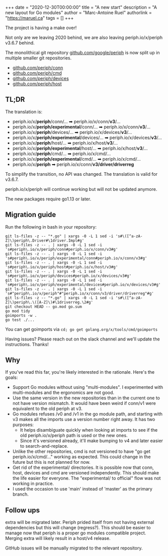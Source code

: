 +++
date = "2020-12-30T00:00:00"
title = "A new start"
description = "A new layout for Go modules"
author = "Marc-Antoine Ruel"
authorlink = "https://maruel.ca"
tags = []
+++

The project is having a make over!

Not only are we leaving 2020 behind, we are also leaving periph.io/x/periph
v3.6.7 behind.

<!--more-->

The monolithical git repository
[github.com/google/periph](https://github.com/google/periph) is now split up in
multiple smaller git repositories.

*   [github.com/periph/conn](https://github.com/periph/conn)
*   [github.com/periph/cmd](https://github.com/periph/cmd)
*   [github.com/periph/devices](https://github.com/periph/devices)
*   [github.com/periph/host](https://github.com/periph/host)

## TL;DR

The translation is:

*   periph.io/x/**periph**/conn/... ➡ periph.io/x/conn/**v3**/...
*   periph.io/x/**periph/experimental**/conn/... ➡ periph.io/x/conn/**v3**/...
*   periph.io/x/**periph**/devices/... ➡ periph.io/x/devices/**v3**/...
*   periph.io/x/**periph/experimental**/devices/... ➡ periph.io/x/devices/**v3**/...
*   periph.io/x/**periph**/host/... ➡ periph.io/x/host/**v3**/...
*   periph.io/x/**periph/experimental**/host/... ➡ periph.io/x/host/**v3**/...
*   periph.io/x/**periph**/cmd/... ➡ periph.io/x/cmd/...
*   periph.io/x/**periph/experimental**/cmd/... ➡ periph.io/x/cmd/...
*   periph.io/x/**periph** ➡ periph.io/x/conn/**v3/driver/driverreg**

To simplify the transition, no API was changed. The translation is valid for
v3.6.7.

periph.io/x/periph will continue working but will not be updated anymore.

The new packages require go1.13 or later.

## Migration guide

Run the following in bash in your repository:

```
git ls-files -z -- "*.go" | xargs -0 -L 1 sed -i 's#\([^a-zA-Z]\)periph\.Driver#\1driver.Impl#g'
git ls-files -z -- . | xargs -0 -L 1 sed -i 's#periph\.io/x/periph/conn#periph.io/x/conn/v3#g'
git ls-files -z -- . | xargs -0 -L 1 sed -i 's#periph\.io/x/periph/experimental/conn#periph.io/x/conn/v3#g'
git ls-files -z -- . | xargs -0 -L 1 sed -i 's#periph\.io/x/periph/host#periph.io/x/host/v3#g'
git ls-files -z -- . | xargs -0 -L 1 sed -i 's#periph\.io/x/periph/devices#periph.io/x/devices/v3#g'
git ls-files -z -- . | xargs -0 -L 1 sed -i 's#periph\.io/x/periph/experimental/devices#periph.io/x/devices/v3#g'
git ls-files -z -- . | xargs -0 -L 1 sed -i 's#"periph\.io/x/periph"#"periph.io/x/conn/v3/driver/driverreg"#g'
git ls-files -z -- "*.go" | xargs -0 -L 1 sed -i 's#\([^a-zA-Z]\)periph\.\([A-Z]\)#\1driverreg.\2#g'
git checkout HEAD -- go.mod go.sum
go mod tidy
goimports -w .
go test ./...
```

You can get goimports via `cd; go get golang.org/x/tools/cmd/goimports`

Having issues? Please reach out on the slack channel and we'll update the
instructions. Thanks!

## Why

If you've read this far, you're likely interested in the rationale. Here's the
goals:

* Support Go modules without using "multi-modules". I experimented with
  multi-modules and the ergonomics are not good.
* Use the same version in the new repositories than in the current one to not
  have version mismatch. It would have been weird if conn/v1 were equivalent to
  the old periph at v3.
* Go modules refuses /v0 and /v1 in the go module path, and starting with
	v3 makes all the imports use a version number right away. It has two
	purposes:
  * It helps disambiguate quickly when looking at imports to see if the
    old periph.io/x/periph path is used or the new ones.
  * Since it's versioned already, it'll make bumping to v4 and later
    easier to search-and-replace.
* Unlike the other repositories, cmd is not versioned to have "go get
  periph.io/x/cmd/..." working as expected. This could change in the future but
  this is not planned for now.
* Get rid of the experimental/ directories. It is possible now that conn, host,
  devices and cmd are versioned independently. This should make the life easier
  for everyone. The "experimental/ to official" flow was not working in
  practice.
* I used the occasion to use 'main' instead of 'master' as the primary branch.

## Follow ups

extra will be migrated later. Periph prided itself from not having external
dependencies but this will change (regress?). This should be easier to manage
now that periph is a proper go modules compatible project. Merging extra will
likely result in a host/v4 release.

GitHub issues will be manually migrated to the relevant repository.

